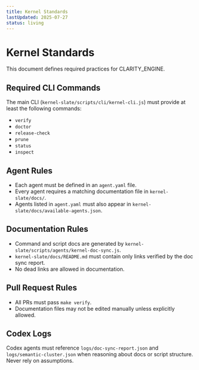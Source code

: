 ```yaml
---
title: Kernel Standards
lastUpdated: 2025-07-27
status: living
---
```


# Kernel Standards

This document defines required practices for CLARITY_ENGINE.

## Required CLI Commands

The main CLI (`kernel-slate/scripts/cli/kernel-cli.js`) must provide at least the following commands:

- `verify`
- `doctor`
- `release-check`
- `prune`
- `status`
- `inspect`

## Agent Rules

- Each agent must be defined in an `agent.yaml` file.
- Every agent requires a matching documentation file in `kernel-slate/docs/`.
- Agents listed in `agent.yaml` must also appear in `kernel-slate/docs/available-agents.json`.

## Documentation Rules

- Command and script docs are generated by `kernel-slate/scripts/agents/kernel-doc-sync.js`.
- `kernel-slate/docs/README.md` must contain only links verified by the doc sync report.
- No dead links are allowed in documentation.

## Pull Request Rules

- All PRs must pass `make verify`.
- Documentation files may not be edited manually unless explicitly allowed.

## Codex Logs

Codex agents must reference `logs/doc-sync-report.json` and `logs/semantic-cluster.json` when reasoning about docs or script structure. Never rely on assumptions.
